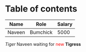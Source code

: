 # Table of contents

| Name   | Role     | Salary |
|--------|----------|--------|
| Naveen | Bumchick | 5000   |

*Tiger* Naveen waiting for <font color="red"> new </font> **Tigress**
